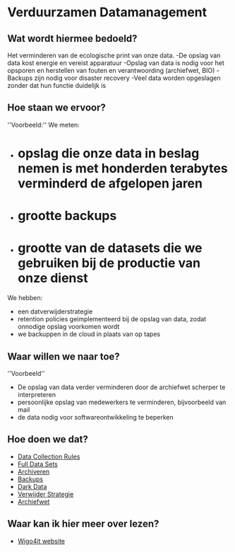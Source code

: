 # Verduurzamen Datamanagement

## Wat wordt hiermee bedoeld?
Het verminderen van de ecologische print van onze data.
-De opslag van data kost energie en vereist apparatuur
-Opslag van data is nodig voor  het opsporen en herstellen van fouten en verantwoording (archiefwet, BIO)
-Backups zijn nodig voor disaster recovery
-Veel data worden opgeslagen zonder dat hun functie duidelijk is

## Hoe staan we ervoor?
''Voorbeeld:''
We meten:
- # opslag die onze data in beslag nemen is met honderden terabytes verminderd de afgelopen jaren
- # grootte backups
- # grootte van de datasets die we gebruiken bij de productie van onze dienst
We hebben:
- een datverwijderstrategie
- retention policies geimplementeerd bij de opslag van data, zodat onnodige opslag voorkomen wordt
- we backuppen in de cloud in plaats van op tapes

## Waar willen we naar toe?
''Voorbeeld''
- De opslag van data verder verminderen door de archiefwet scherper te interpreteren
- persoonlijke opslag van medewerkers te verminderen, bijvoorbeeld van mail
- de data nodig voor softwareontwikkeling te beperken

## Hoe doen we dat?

- <a href="wiki.html?page=dataCollectionRules">Data Collection Rules</a>
- <a href="wiki.html?page=fullDataSets">Full Data Sets</a>
- <a href="wiki.html?page=archiveren">Archiveren</a>
- <a href="wiki.html?page=backups">Backups</a>
- <a href="wiki.html?page=darkData">Dark Data</a>
- <a href="wiki.html?page=verwijderStrategie">Verwijder Strategie</a>
- <a href="wiki.html?page=archiefwet">Archiefwet</a>

## Waar kan ik hier meer over lezen?
- <a href="https://www.wigo4it.nl/?utm=duurzaamheidsradar">Wigo4it website</a>



